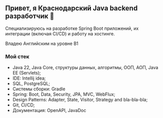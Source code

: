 ## Привет, я Краснодарский Java backend разработчик 👋

Специализируюсь на разработке Spring Boot приложений, их интеграции (включая CI/CD) и работу на хостинге.

Владею Английским на уровне B1

### Мой стек
- Java 22, Java Core, структуры данных, алгоритмы, ООП, АОП, Java EE (Servlets);
- IDE: Intellij idea;
- SQL, PostgreSQL;
- Системы сборки: Gradle
- Spring: Boot, Data, Security, JPA, MVC, WebFlux;
- Design Patterns: Adapter, State, Visitor, Strategy and bla-bla-bla;
- Git, CI/CD;
- Документация: OpenAPI, JavaDoc

